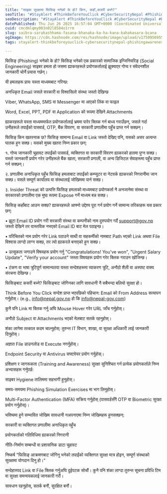 ```yaml
---
title: "साइबर सुरक्षामा फिसिङ् भनेको के हो? किन, कहाँ,कसरी बच्ने?"
seoTitle: "#StayAlert #ThinkBeforeYouClick #CyberSecurityNepal #PhishingAwaren"
seoDescription: "#StayAlert #ThinkBeforeYouClick #CyberSecurityNepal #PhishingAwareness"
datePublished: Thu Jun 26 2025 16:57:04 GMT+0000 (Coordinated Universal Time)
cuid: cmcdmlqmy003n02l8584o1rrm
slug: saibra-sarakashhama-fasana-bhanaka-ka-ha-kana-kahakasara-bcana
ogImage: https://cdn.hashnode.com/res/hashnode/image/upload/v1750956955246/e1e9d414-7252-46e1-bcf8-88bf2fb30e2f.png
tags: stayalert-thinkbeforeyouclick-cybersecuritynepal-phishingawareness

---
```


फिसिङ् (Phishing) भनेको के हो?
फिसिङ् भनेको एक प्रकारको सामाजिक इन्जिनियरिङ् (Social Engineering) साइबर हमला हो जसमा ह्याकरहरूले प्रयोगकर्तालाई झुक्याएर गोप्य र संवेदनशील जानकारी चोर्ने प्रयास गर्छन्।

यी हमलाहरू प्रायः यस्ता माध्यमबाट गरिन्छ:

अनधिकृत Email जसले सरकारी वा विश्वासिलो संस्था जस्तो देखिन्छ

Viber, WhatsApp, SMS वा Messenger मा आएको लिंक वा फाइल

Word, Excel, PPT, PDF वा Application को रूपमा देखिने Attachments

ह्याकरहरूले यस्ता माध्यममार्फत प्रयोगकर्तालाई भ्रममा पारेर क्लिक गर्न बाध्य गराउँछन्, जसले गर्दा उनीहरूले तपाईंको पासवर्ड, OTP, बैंक विवरण, वा सरकारी प्रणालीमा पहुँच प्राप्त गर्न सक्छन्।

फिसिङ् किन खतरनाक छ?
फिसिङ् सामान्य Email वा Link जस्तो देखिए पनि, यसको असर अत्यन्त घातक हुन सक्छ। यसको मुख्य खतरा निम्न प्रकार छन्:

१. गोप्य जानकारी चुहावट
तपाईंको पासवर्ड, व्यक्तिगत वा सरकारी विवरण ह्याकरको हातमा पुग्न सक्छ। यस्तो जानकारी प्रयोग गरेर उनीहरूले बैंक खाता, सरकारी प्रणाली, वा अन्य डिजिटल सेवाहरूमा पहुँच प्राप्त गर्न सक्छन्।

२. प्रणालीमा अनाधिकृत पहुँच
फिसिङ् हमलाबाट तपाईंको कम्प्युटर वा नेटवर्क ह्याकरको निगरानीमा जान सक्छ। यसले सम्पूर्ण कार्यालय वा संस्थालाई जोखिममा पार्न सक्छ।

३. Insider Threat को उत्पत्ति
फिसिङ् हमलाको माध्यमबाट प्रयोगकर्ता नै अनजानेमा संस्था वा सरकारको प्रणालीमा एक मुष्ठ रूपमा Expose गर्ने माध्यम बन्न सक्छ।


फिसिङ् कहाँबाट आउन सक्छ?
ह्याकरहरूले आफ्नो उद्देश्य पूरा गर्न प्रयोग गर्ने सामान्य तरिकाहरू यस प्रकार छन्:

• झूटा Email ID प्रयोग गरी
सरकारी संस्था वा कम्पनीको नाम दुरुपयोग गर्दै support@gov.np जस्तो देखिने तर वास्तविक नभएको Email ID बाट मेल पठाइन्छ।

• परिचितको नाम प्रयोग गरेर Link पठाउने
साथी वा सहकर्मीको नामबाट Path भएको Link अथवा File विश्वास लाग्दो लाग्न सक्छ, तर त्यो ह्याकरले बनाएको हुन सक्छ।

• उत्सुकता जगाउने विषयहरू प्रयोग गर्नु
"Congratulations! You've won", "Urgent Salary Update", "Verify your account" जस्ता विषयहरू प्रयोग गरेर क्लिक गराउन खोजिन्छ।

• टंकण वा भाषा त्रुटिपूर्ण
सामान्यतया यस्ता सन्देशहरूमा व्याकरण त्रुटि, अनौठो शैली वा अस्पष्ट वाक्य संरचना देखिन्छ।

फिसिङ्बाट कसरी बच्ने?
फिसिङ्बाट जोगिनका लागि सावधानी नै सबैभन्दा बलियो सुरक्षा हो।

Think Before You Click
सन्देश प्राप्त भएपछिको पहिचान:
Email को From Address सत्यापन गर्नुहोस्। (e.g., info@nepal.gov.np हो कि info@nepal-gov.com)

कुनै पनि Link मा क्लिक गर्नु अघि Mouse Hover गरेर URL जाँच गर्नुहोस्।

अनौठो Subject वा Attachments भएको मेलबाट सतर्क रहनुहोस्।

शंका लागेमा तत्काल कदम चाल्नुहोस्:
तुरुन्त IT विभाग, शाखा, वा सुरक्षा अधिकारी लाई जानकारी दिनुहोस्।

अज्ञात File डाउनलोड वा Execute नगर्नुहोस्।

Endpoint Security वा Antivirus सफ्टवेयर प्रयोग गर्नुहोस्।

प्रशिक्षण र जागरूकता (Training and Awareness)
सुरक्षा सुनिश्चित गर्न प्रत्येक प्रयोगकर्ताले निम्न अभ्यासहरू गर्नुपर्छ:

साइबर Hygiene तालिममा सहभागी हुनुहोस्।

समय-समयमा Phishing Simulation Exercises मा भाग लिनुहोस्।

Multi-Factor Authentication (MFA) सक्रिय गर्नुहोस् (पासवर्डसँगै OTP वा Biometric सुरक्षा प्रयोग गर्नुहोस्)।

भविष्यमा हुने सम्भावित जोखिम
सावधानी नअपनाएमा निम्न जोखिमहरू हुनसक्छन्:

सरकारी वा व्यक्तिगत प्रणालीमा अनाधिकृत पहुँच

प्रयोगकर्ताको गतिविधिमा ह्याकरको निगरानी

नीति-निर्माण सम्बन्धी वा प्रशासनिक डाटा चुहावट

निष्कर्ष
"फिसिङ् आक्रमणबाट जोगिनु भनेको तपाईंको व्यक्तिगत सुरक्षा मात्र होइन, सम्पूर्ण संस्थाको सुरक्षामा योगदान दिनु हो।"

सन्देहास्पद Link वा File क्लिक गर्नुअघि दुईपटक सोचौं। कुनै पनि शंका लाग्दा तुरुन्त सूचना प्रविधि टिम वा सुरक्षा समन्वयकलाई जानकारी गरौं।

सावधान रहनुहोस्, सतर्क बनौं, सुरक्षित बनौं।
